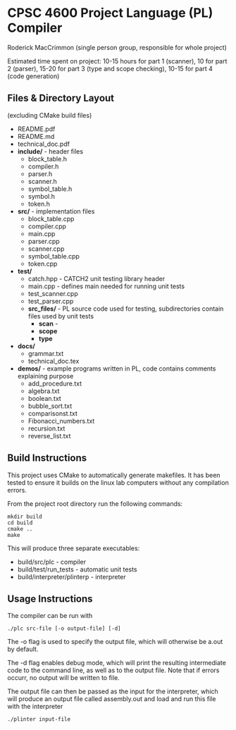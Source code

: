 # CPSC 4600 Project Language (PL) Compiler
Roderick MacCrimmon (single person group, responsible for whole project)

Estimated time spent on project: 10-15 hours for part 1 (scanner), 10 for part 2 (parser), 15-20 for part 3 (type and scope checking), 10-15 for part 4 (code generation)

## Files & Directory Layout
(excluding CMake build files)

  - README.pdf
  - README.md
  - technical_doc.pdf
  - **include/** - header files
    - block_table.h
    - compiler.h
    - parser.h
    - scanner.h
    - symbol_table.h
    - symbol.h
    - token.h
  - **src/** - implementation files
    - block_table.cpp        
    - compiler.cpp
    - main.cpp 
    - parser.cpp
    - scanner.cpp
    - symbol_table.cpp
    - token.cpp
  - **test/**
    - catch.hpp - CATCH2 unit testing library header
    - main.cpp - defines main needed for running unit tests
    - test_scanner.cpp 
    - test_parser.cpp
    - **src_files/** - PL source code used for testing, subdirectories contain files used by unit tests
      - **scan** - 
      - **scope**
      - **type**
  - **docs/**
    - grammar.txt
    - technical_doc.tex
  - **demos/** - example programs written in PL, code contains comments explaining purpose
    - add_procedure.txt
    - algebra.txt
    - boolean.txt
    - bubble_sort.txt
    - comparisonst.txt
    - Fibonacci_numbers.txt
    - recursion.txt
    - reverse_list.txt

## Build Instructions
This project uses CMake to automatically generate makefiles. It has been tested to ensure it builds
on the linux lab computers without any compilation errors.

From the project root directory run the following commands:
```
mkdir build
cd build
cmake ..
make
```
This will produce three separate executables:
  - build/src/plc - compiler
  - build/test/run_tests - automatic unit tests
  - build/interpreter/plinterp - interpreter

## Usage Instructions
The compiler can be run with
```
./plc src-file [-o output-file] [-d]
```
The -o flag is used to specify the output file, which will otherwise be a.out by default.

The -d flag enables debug mode, which will print the resulting intermediate code to the command
line, as well as to the output file. Note that if errors occurr, no output will be written to file.

The output file can then be passed as the input for the interpreter, which will produce an output 
file called assembly.out and load and run this file with the interpreter
```
./plinter input-file
```